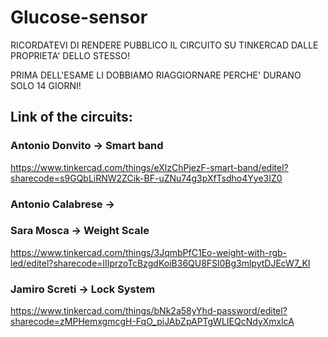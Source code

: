 # Glucose-sensor
RICORDATEVI DI RENDERE PUBBLICO IL CIRCUITO SU TINKERCAD DALLE PROPRIETA' DELLO STESSO!

PRIMA DELL'ESAME LI DOBBIAMO RIAGGIORNARE PERCHE' DURANO SOLO 14 GIORNI!

## Link of the circuits:
### Antonio Donvito -> Smart band
https://www.tinkercad.com/things/eXlzChPjezF-smart-band/editel?sharecode=s9GQbLiRNW2ZCik-BF-uZNu74g3pXfTsdho4Yye3IZ0
### Antonio Calabrese -> 

### Sara Mosca -> Weight Scale
https://www.tinkercad.com/things/3JqmbPfC1Eo-weight-with-rgb-led/editel?sharecode=lIIprzoTcBzgdKoiB36QU8FSl0Bg3mlpytDJEcW7_KI

### Jamiro Screti -> Lock System
https://www.tinkercad.com/things/bNk2a58yYhd-password/editel?sharecode=zMPHemxgmcgH-FqO_piJAbZpAPTgWLIEQcNdyXmxlcA
